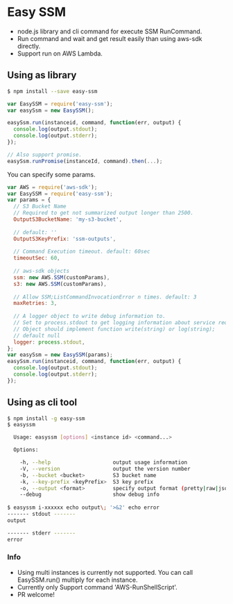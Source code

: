 # Easy SSM
- node.js library and cli command for execute SSM RunCommand.
- Run command and wait and get result easily than using aws-sdk directly.
- Support run on AWS Lambda.

## Using as library

```bash
$ npm install --save easy-ssm
```


```javascript
var EasySSM = require('easy-ssm');
var easySsm = new EasySSM();

easySsm.run(instanceid, command, function(err, output) {
  console.log(output.stdout);
  console.log(output.stderr);
});

// Also support promise.
easySsm.runPromise(instanceId, command).then(...);
```

You can specify some params.

```javascript
var AWS = require('aws-sdk');
var EasySSM = require('easy-ssm');
var params = {
  // S3 Bucket Name
  // Required to get not summarized output longer than 2500.
  OutputS3BucketName: 'my-s3-bucket',
  
  // default: ''
  OutputS3KeyPrefix: 'ssm-outputs',
  
  // Command Execution timeout. default: 60sec
  timeoutSec: 60,  
  
  // aws-sdk objects
  ssm: new AWS.SSM(customParams),
  s3: new AWS.SSM(customParams),
  
  // Allow SSM;ListCommandInvocationError n times. default: 3
  maxRetries: 3,
  
  // A logger object to write debug information to.
  // Set to process.stdout to get logging information about service requests.
  // Object should implement function write(string) or log(string);  
  // default null
  logger: process.stdout,
};
var easySsm = new EasySSM(params);
easySsm.run(instanceid, command, function(err, output) {
  console.log(output.stdout);
  console.log(output.stderr);
});
```

## Using as cli tool

```bash
$ npm install -g easy-ssm
$ easyssm

  Usage: easyssm [options] <instance id> <command...>

  Options:

    -h, --help                    output usage information
    -V, --version                 output the version number
    -b, --bucket <bucket>         S3 bucket name
    -k, --key-prefix <keyPrefix>  S3 key prefix
    -o, --output <format>         specify output format (pretty|raw|json) [pretty]
    --debug                       show debug info
    
$ easyssm i-xxxxxx echo output\; '>&2' echo error
------- stdout -------
output

------- stderr -------
error
```

### Info
- Using multi instances is currently not supported. You can call EasySSM.run() multiply for each instance.
- Currently only Support command 'AWS-RunShellScript'.
- PR welcome!